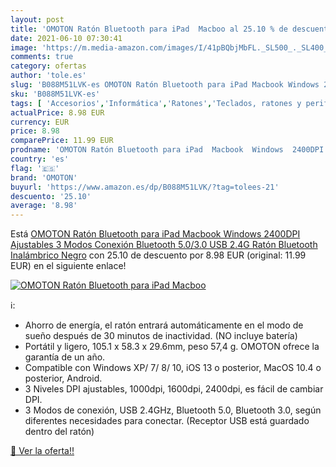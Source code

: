 ```yaml
---
layout: post
title: 'OMOTON Ratón Bluetooth para iPad  Macboo al 25.10 % de descuento'
date: 2021-06-10 07:30:41
image: 'https://m.media-amazon.com/images/I/41pBQbjMbFL._SL500_._SL400_.jpg'
comments: true
category: ofertas
author: 'tole.es'
slug: 'B088M51LVK-es OMOTON Ratón Bluetooth para iPad Macbook Windows 2400DPI...'
sku: 'B088M51LVK-es'
tags: [ 'Accesorios','Informática','Ratones','Teclados, ratones y periféricos de entrada','ipad','omoton', ]
actualPrice: 8.98 EUR
currency: EUR
price: 8.98
comparePrice: 11.99 EUR
prodname: 'OMOTON Ratón Bluetooth para iPad  Macbook  Windows  2400DPI Ajustables  3 Modos Conexión  Bluetooth 5.0/3.0  USB 2.4G   Ratón Bluetooth Inalámbrico  Negro'
country: 'es'
flag: '🇪🇸'
brand: 'OMOTON'
buyurl: 'https://www.amazon.es/dp/B088M51LVK/?tag=tolees-21'
descuento: '25.10'
average: '8.98'
---
```


Está [OMOTON Ratón Bluetooth para iPad  Macbook  Windows  2400DPI Ajustables  3 Modos Conexión  Bluetooth 5.0/3.0  USB 2.4G   Ratón Bluetooth Inalámbrico  Negro](https://www.amazon.es/dp/B088M51LVK/?tag=tolees-21) con 25.10 de descuento por 8.98 EUR (original: 11.99 EUR) en el siguiente enlace!

[![OMOTON Ratón Bluetooth para iPad  Macboo](https://m.media-amazon.com/images/I/41pBQbjMbFL._SL500_._SL400_.jpg)](https://www.amazon.es/dp/B088M51LVK/?tag=tolees-21)

ℹ️:

- Ahorro de energía, el ratón entrará automáticamente en el modo de sueño después de 30 minutos de inactividad. (NO incluye batería)
- Portátil y ligero, 105.1 x 58.3 x 29.6mm, peso 57,4 g. OMOTON ofrece la garantía de un año.
- Compatible con Windows XP/ 7/ 8/ 10, iOS 13 o posterior, MacOS 10.4 o posterior, Android.
- 3 Niveles DPI ajustables, 1000dpi, 1600dpi, 2400dpi, es fácil de cambiar DPI.
- 3 Modos de conexión, USB 2.4GHz, Bluetooth 5.0, Bluetooth 3.0, según diferentes necesidades para conectar. (Receptor USB está guardado dentro del ratón)

[🛒 Ver la oferta!!](https://www.amazon.es/dp/B088M51LVK/?tag=tolees-21)
